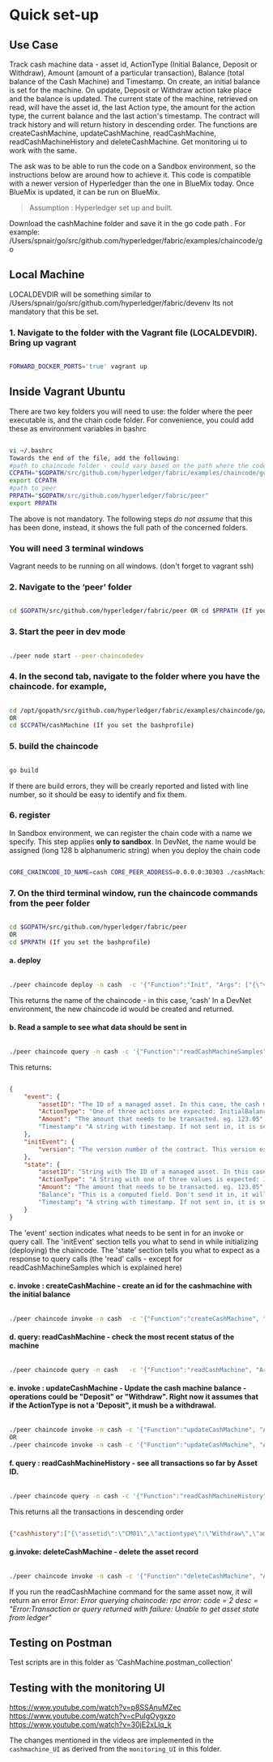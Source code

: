 # Quick set-up 

## Use Case

Track cash machine data  - asset id, ActionType (Initial Balance, Deposit or Withdraw), Amount (amount of a particular transaction), Balance (total balance of the Cash Machine) and Timestamp. On create, an initial balance is set for the machine. On update, Deposit or Withdraw action take place and the balance is updated. The current state of the machine, retrieved on read, will have the asset id, the last Action type, the amount for the action type, the current balance and the last action's timestamp. The contract will track history and will return history in descending order. The functions are createCashMachine, updateCashMachine, readCashMachine, readCashMachineHistory and deleteCashMachine. Get monitoring ui to work with the same.

The ask was to be able to run the code on a Sandbox environment, so the instructions below are around how to achieve it. This code is compatible with a newer version of Hyperledger than the one in BlueMix today. Once BlueMix is updated, it can be run on BlueMix.

> Assumption : Hyperledger set up and built. 

Download the cashMachine folder and save it in the go code path . For example: /Users/spnair/go/src/github.com/hyperledger/fabric/examples/chaincode/go

## Local Machine

LOCALDEVDIR will be something similar to /Users/spnair/go/src/github.com/hyperledger/fabric/devenv
Its not mandatory that this be set. 

### 1. Navigate to the folder with the Vagrant file (LOCALDEVDIR). Bring up vagrant

``` bash

FORWARD_DOCKER_PORTS='true' vagrant up

```

## Inside Vagrant Ubuntu

There are two key folders you will need to use: the folder where the peer executable is, and the chain code folder. For convenience, you could add these as environment variables in bashrc

``` bash

vi ~/.bashrc
Towards the end of the file, add the following:
#path to chaincode folder - could vary based on the path where the code is saved
CCPATH="$GOPATH/src/github.com/hyperledger/fabric/examples/chaincode/go"
export CCPATH
#path to peer
PRPATH="$GOPATH/src/github.com/hyperledger/fabric/peer"
export PRPATH

```

The above is not mandatory. The following steps _do not assume_ that this has been done, instead, it shows the full path of the concerned folders.

### You will need **3 terminal windows**

Vagrant needs to be running on all windows. (don't forget to vagrant ssh)

### 2. Navigate to the ‘peer’ folder

``` bash

cd $GOPATH/src/github.com/hyperledger/fabric/peer OR cd $PRPATH (If you set the bashprofile)

```

### 3. Start the peer in dev mode

``` bash

./peer node start --peer-chaincodedev

```

### 4. In the second tab, navigate to the folder where you have the chaincode. for example,

``` bash

cd /opt/gopath/src/github.com/hyperledger/fabric/examples/chaincode/go/cashMachine 
OR 
cd $CCPATH/cashMachine (If you set the bashprofile)

```

### 5. build the chaincode

``` bash

go build

```

If there are build errors, they will be crearly reported and listed with line number, so it should be easy to identify and fix them.

### 6. register

In Sandbox environment, we can register the chain code with a name we specify. This step applies __only to sandbox__. In DevNet, the name would be assigned (long 128 b alphanumeric string) when you deploy the chain code

``` bash

CORE_CHAINCODE_ID_NAME=cash CORE_PEER_ADDRESS=0.0.0.0:30303 ./cashMachine

```

### 7. On the third terminal window, run the chaincode commands from the peer folder

``` bash

cd $GOPATH/src/github.com/hyperledger/fabric/peer 
OR 
cd $PRPATH (If you set the bashprofile)

```

#### a.  deploy 

``` bash

./peer chaincode deploy -n cash  -c '{"Function":"Init", "Args": ["{\"version\":\"1.0\"}"]}'

```

This returns the name of the chaincode - in this case, 'cash' In a DevNet environment, the new chaincode id would be created and returned.

#### b. Read a sample to see what data should be sent in

``` bash

./peer chaincode query -n cash -c '{"Function":"readCashMachineSamples", "Args":[]}'

```

This returns:

``` json

{
    "event": {
        "assetID": "The ID of a managed asset. In this case, the cash machine's unique id wrt monetary transactions.For query operations, only assetID needs to be sent in.",
        "ActionType": "One of three actions are expected: InitialBalance, Deposit or Withdraw",
        "Amount": "The amount that needs to be transacted. eg. 123.05"
        "Timestamp": "A string with timestamp. If not sent in, it is set to the transaction time in the fabric"
    },
    "initEvent": {
        "version": "The version number of the contract. This version expects 1.0"
    },
    "state": {
        "assetID": "String with The ID of a managed asset. In this case, the cash machine's unique id wrt monetary transactions.",
        "ActionType": "A String with one of three values is expected: InitialBalance, Deposit or Withdraw",
        "Amount": "The amount that needs to be transacted. eg. 123.05"
        "Balance": "This is a computed field. Don't send it in, it will be overwritten. eg. 234.56"
        "Timestamp": "A string with timestamp. If not sent in, it is set to the transaction time in the fabric"
    }
}

```

The 'event' section indicates what needs to be sent in for an invoke or query call. The 'initEvent' section tells you what to send in while initializing (deploying) the chaincode. The 'state' section tells you what to expect as a response to query calls (the 'read' calls - except for readCashMachineSamples which is explained here)

#### c. invoke : createCashMachine - create an id for the cashmachine with the initial balance

``` bash

./peer chaincode invoke -n cash  -c '{"Function":"createCashMachine", "Args":["{\"assetID\":\"CM01\",\"actiontype\":\"InitialBalance\", \"amount\":1000, \"timestamp\":\"2016-06-07 10:01:01 UTC\"}"]}'

```

#### d. query: readCashMachine - check the most recent status of the machine

``` bash

./peer chaincode query -n cash   -c '{"Function":"readCashMachine", "Args":["{\"assetID\":\"CM01\"}"]}'

```

#### e. invoke : updateCashMachine - Update the cash machine balance - operations could be "Deposit" or "Withdraw". Right now it assumes that if the ActionType is not a 'Deposit", it mush be a withdrawal.

``` bash

./peer chaincode invoke -n cash -c '{"Function":"updateCashMachine", "Args":["{\"assetID\":\"CM01\",\"actiontype\":\"Deposit\",  \"amount\":10}"]}'
OR
./peer chaincode invoke -n cash -c '{"Function":"updateCashMachine", "Args":["{\"assetID\":\"CM01\",\"actiontype\":\"Withdraw\",  \"amount\":20}"]}'

```

#### f. query : readCashMachineHistory - see all transactions so far by Asset ID.

``` bash

./peer chaincode query -n cash -c '{"Function":"readCashMachineHistory", "Args":["{\"assetID\":\"CM01\"}"]}'

```

This returns all the transactions in descending order

``` json

{"cashhistory":["{\"assetid\":\"CM01\",\"actiontype\":\"Withdraw\",\"amount\":20,\"balance\":990,\"timestamp\":\"2016-06-07 13:24:31.752701888 +0000 UTC\"}","{\"assetid\":\"CM01\",\"actiontype\":\"Deposit\",\"amount\":10,\"balance\":1010,\"timestamp\":\"2016-06-07 13:23:58.336522709 +0000 UTC\"}","{\"assetid\":\"CM01\",\"actiontype\":\"InitialBalance\",\"amount\":1000,\"balance\":1000,\"timestamp\":\"2016-06-07 13:22:52.732470093 +0000 UTC\"}"]}

```

#### g.invoke: deleteCashMachine - delete the asset record

``` bash

./peer chaincode invoke -n cash -c '{"Function":"deleteCashMachine", "Args":["{\"assetID\":\"CM01\"}"]}'

```

If you run the readCashMachine command for the same asset now, it will return an error
_Error: Error querying chaincode: rpc error: code = 2 desc = "Error:Transaction or query returned with failure: Unable to get asset state from ledger"_

## Testing on Postman

Test scripts are in this folder as 'CashMachine.postman_collection'

## Testing with the monitoring UI

https://www.youtube.com/watch?v=p8SSAnuMZec
https://www.youtube.com/watch?v=cPuIgOygxzo
https://www.youtube.com/watch?v=30jE2xLlq_k

The changes mentioned in the videos are implemented in the `cashmachine_UI` as derived from the `monitoring_UI` in this folder.